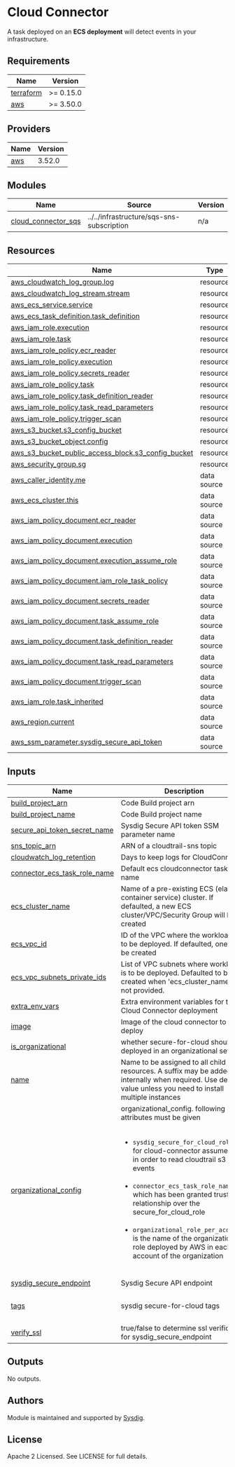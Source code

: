 # Cloud Connector

A task deployed on an **ECS deployment** will detect events in your infrastructure.

<!-- BEGINNING OF PRE-COMMIT-TERRAFORM DOCS HOOK -->
## Requirements

| Name | Version |
|------|---------|
| <a name="requirement_terraform"></a> [terraform](#requirement\_terraform) | >= 0.15.0 |
| <a name="requirement_aws"></a> [aws](#requirement\_aws) | >= 3.50.0 |

## Providers

| Name | Version |
|------|---------|
| <a name="provider_aws"></a> [aws](#provider\_aws) | 3.52.0 |

## Modules

| Name | Source | Version |
|------|--------|---------|
| <a name="module_cloud_connector_sqs"></a> [cloud\_connector\_sqs](#module\_cloud\_connector\_sqs) | ../../infrastructure/sqs-sns-subscription | n/a |

## Resources

| Name | Type |
|------|------|
| [aws_cloudwatch_log_group.log](https://registry.terraform.io/providers/hashicorp/aws/latest/docs/resources/cloudwatch_log_group) | resource |
| [aws_cloudwatch_log_stream.stream](https://registry.terraform.io/providers/hashicorp/aws/latest/docs/resources/cloudwatch_log_stream) | resource |
| [aws_ecs_service.service](https://registry.terraform.io/providers/hashicorp/aws/latest/docs/resources/ecs_service) | resource |
| [aws_ecs_task_definition.task_definition](https://registry.terraform.io/providers/hashicorp/aws/latest/docs/resources/ecs_task_definition) | resource |
| [aws_iam_role.execution](https://registry.terraform.io/providers/hashicorp/aws/latest/docs/resources/iam_role) | resource |
| [aws_iam_role.task](https://registry.terraform.io/providers/hashicorp/aws/latest/docs/resources/iam_role) | resource |
| [aws_iam_role_policy.ecr_reader](https://registry.terraform.io/providers/hashicorp/aws/latest/docs/resources/iam_role_policy) | resource |
| [aws_iam_role_policy.execution](https://registry.terraform.io/providers/hashicorp/aws/latest/docs/resources/iam_role_policy) | resource |
| [aws_iam_role_policy.secrets_reader](https://registry.terraform.io/providers/hashicorp/aws/latest/docs/resources/iam_role_policy) | resource |
| [aws_iam_role_policy.task](https://registry.terraform.io/providers/hashicorp/aws/latest/docs/resources/iam_role_policy) | resource |
| [aws_iam_role_policy.task_definition_reader](https://registry.terraform.io/providers/hashicorp/aws/latest/docs/resources/iam_role_policy) | resource |
| [aws_iam_role_policy.task_read_parameters](https://registry.terraform.io/providers/hashicorp/aws/latest/docs/resources/iam_role_policy) | resource |
| [aws_iam_role_policy.trigger_scan](https://registry.terraform.io/providers/hashicorp/aws/latest/docs/resources/iam_role_policy) | resource |
| [aws_s3_bucket.s3_config_bucket](https://registry.terraform.io/providers/hashicorp/aws/latest/docs/resources/s3_bucket) | resource |
| [aws_s3_bucket_object.config](https://registry.terraform.io/providers/hashicorp/aws/latest/docs/resources/s3_bucket_object) | resource |
| [aws_s3_bucket_public_access_block.s3_config_bucket](https://registry.terraform.io/providers/hashicorp/aws/latest/docs/resources/s3_bucket_public_access_block) | resource |
| [aws_security_group.sg](https://registry.terraform.io/providers/hashicorp/aws/latest/docs/resources/security_group) | resource |
| [aws_caller_identity.me](https://registry.terraform.io/providers/hashicorp/aws/latest/docs/data-sources/caller_identity) | data source |
| [aws_ecs_cluster.this](https://registry.terraform.io/providers/hashicorp/aws/latest/docs/data-sources/ecs_cluster) | data source |
| [aws_iam_policy_document.ecr_reader](https://registry.terraform.io/providers/hashicorp/aws/latest/docs/data-sources/iam_policy_document) | data source |
| [aws_iam_policy_document.execution](https://registry.terraform.io/providers/hashicorp/aws/latest/docs/data-sources/iam_policy_document) | data source |
| [aws_iam_policy_document.execution_assume_role](https://registry.terraform.io/providers/hashicorp/aws/latest/docs/data-sources/iam_policy_document) | data source |
| [aws_iam_policy_document.iam_role_task_policy](https://registry.terraform.io/providers/hashicorp/aws/latest/docs/data-sources/iam_policy_document) | data source |
| [aws_iam_policy_document.secrets_reader](https://registry.terraform.io/providers/hashicorp/aws/latest/docs/data-sources/iam_policy_document) | data source |
| [aws_iam_policy_document.task_assume_role](https://registry.terraform.io/providers/hashicorp/aws/latest/docs/data-sources/iam_policy_document) | data source |
| [aws_iam_policy_document.task_definition_reader](https://registry.terraform.io/providers/hashicorp/aws/latest/docs/data-sources/iam_policy_document) | data source |
| [aws_iam_policy_document.task_read_parameters](https://registry.terraform.io/providers/hashicorp/aws/latest/docs/data-sources/iam_policy_document) | data source |
| [aws_iam_policy_document.trigger_scan](https://registry.terraform.io/providers/hashicorp/aws/latest/docs/data-sources/iam_policy_document) | data source |
| [aws_iam_role.task_inherited](https://registry.terraform.io/providers/hashicorp/aws/latest/docs/data-sources/iam_role) | data source |
| [aws_region.current](https://registry.terraform.io/providers/hashicorp/aws/latest/docs/data-sources/region) | data source |
| [aws_ssm_parameter.sysdig_secure_api_token](https://registry.terraform.io/providers/hashicorp/aws/latest/docs/data-sources/ssm_parameter) | data source |

## Inputs

| Name | Description | Type | Default | Required |
|------|-------------|------|---------|:--------:|
| <a name="input_build_project_arn"></a> [build\_project\_arn](#input\_build\_project\_arn) | Code Build project arn | `string` | n/a | yes |
| <a name="input_build_project_name"></a> [build\_project\_name](#input\_build\_project\_name) | Code Build project name | `string` | n/a | yes |
| <a name="input_secure_api_token_secret_name"></a> [secure\_api\_token\_secret\_name](#input\_secure\_api\_token\_secret\_name) | Sysdig Secure API token SSM parameter name | `string` | n/a | yes |
| <a name="input_sns_topic_arn"></a> [sns\_topic\_arn](#input\_sns\_topic\_arn) | ARN of a cloudtrail-sns topic | `string` | n/a | yes |
| <a name="input_cloudwatch_log_retention"></a> [cloudwatch\_log\_retention](#input\_cloudwatch\_log\_retention) | Days to keep logs for CloudConnector | `number` | `5` | no |
| <a name="input_connector_ecs_task_role_name"></a> [connector\_ecs\_task\_role\_name](#input\_connector\_ecs\_task\_role\_name) | Default ecs cloudconnector task role name | `string` | `"ECSTaskRole"` | no |
| <a name="input_ecs_cluster_name"></a> [ecs\_cluster\_name](#input\_ecs\_cluster\_name) | Name of a pre-existing ECS (elastic container service) cluster. If defaulted, a new ECS cluster/VPC/Security Group will be created | `string` | `"create"` | no |
| <a name="input_ecs_vpc_id"></a> [ecs\_vpc\_id](#input\_ecs\_vpc\_id) | ID of the VPC where the workload is to be deployed. If defaulted, one will be created | `string` | `"create"` | no |
| <a name="input_ecs_vpc_subnets_private_ids"></a> [ecs\_vpc\_subnets\_private\_ids](#input\_ecs\_vpc\_subnets\_private\_ids) | List of VPC subnets where workload is to be deployed. Defaulted to be created when 'ecs\_cluster\_name' is not provided. | `list(string)` | `[]` | no |
| <a name="input_extra_env_vars"></a> [extra\_env\_vars](#input\_extra\_env\_vars) | Extra environment variables for the Cloud Connector deployment | `map(string)` | `{}` | no |
| <a name="input_image"></a> [image](#input\_image) | Image of the cloud connector to deploy | `string` | `"quay.io/sysdig/cloud-connector:latest"` | no |
| <a name="input_is_organizational"></a> [is\_organizational](#input\_is\_organizational) | whether secure-for-cloud should be deployed in an organizational setup | `bool` | `false` | no |
| <a name="input_name"></a> [name](#input\_name) | Name to be assigned to all child resources. A suffix may be added internally when required. Use default value unless you need to install multiple instances | `string` | `"sfc-cloudconnector"` | no |
| <a name="input_organizational_config"></a> [organizational\_config](#input\_organizational\_config) | organizational\_config. following attributes must be given<br><ul><br>  <li>`sysdig_secure_for_cloud_role_arn` for cloud-connector assumeRole in order to read cloudtrail s3 events</li><br>  <li>`connector_ecs_task_role_name` which has been granted trusted-relationship over the secure\_for\_cloud\_role</li><br>  <li>`organizational_role_per_account` is the name of the organizational role deployed by AWS in each account of the organization</li><br></ul> | <pre>object({<br>    sysdig_secure_for_cloud_role_arn = string<br>    organizational_role_per_account  = string<br>    connector_ecs_task_role_name     = string<br>  })</pre> | <pre>{<br>  "connector_ecs_task_role_name": null,<br>  "organizational_role_per_account": null,<br>  "sysdig_secure_for_cloud_role_arn": null<br>}</pre> | no |
| <a name="input_sysdig_secure_endpoint"></a> [sysdig\_secure\_endpoint](#input\_sysdig\_secure\_endpoint) | Sysdig Secure API endpoint | `string` | `"https://secure.sysdig.com"` | no |
| <a name="input_tags"></a> [tags](#input\_tags) | sysdig secure-for-cloud tags | `map(string)` | <pre>{<br>  "product": "sysdig-secure-for-cloud"<br>}</pre> | no |
| <a name="input_verify_ssl"></a> [verify\_ssl](#input\_verify\_ssl) | true/false to determine ssl verification for sysdig\_secure\_endpoint | `bool` | `true` | no |

## Outputs

No outputs.
<!-- END OF PRE-COMMIT-TERRAFORM DOCS HOOK -->

## Authors

Module is maintained and supported by [Sysdig](https://sysdig.com).

## License

Apache 2 Licensed. See LICENSE for full details.

